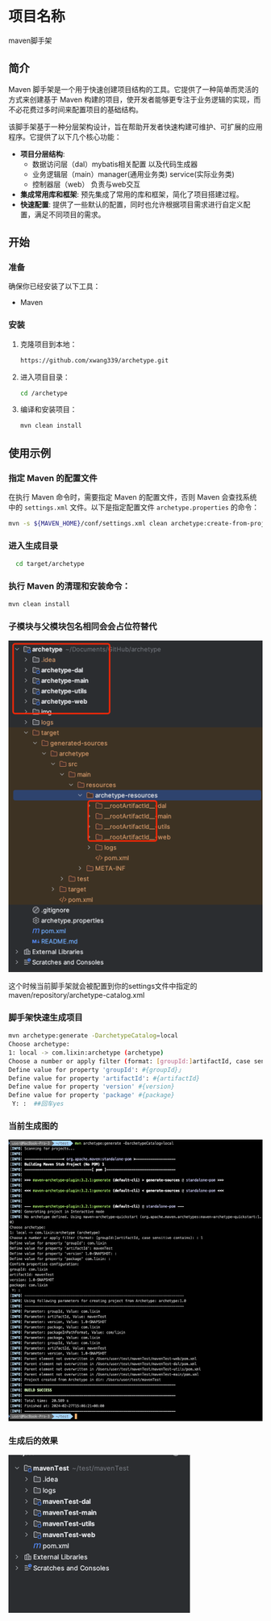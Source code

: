 # 项目名称

maven脚手架


## 简介

Maven 脚手架是一个用于快速创建项目结构的工具。它提供了一种简单而灵活的方式来创建基于 Maven 构建的项目，使开发者能够更专注于业务逻辑的实现，而不必花费过多时间来配置项目的基础结构。

该脚手架基于一种分层架构设计，旨在帮助开发者快速构建可维护、可扩展的应用程序。它提供了以下几个核心功能：

- **项目分层结构**: 
  - 数据访问层（dal）mybatis相关配置 以及代码生成器
  - 业务逻辑层（main）manager(通用业务类) service(实际业务类)
  - 控制器层（web） 负责与web交互
- **集成常用库和框架**: 预先集成了常用的库和框架，简化了项目搭建过程。
- **快速配置**: 提供了一些默认的配置，同时也允许根据项目需求进行自定义配置，满足不同项目的需求。


## 开始

### 准备

确保你已经安装了以下工具：

- Maven

### 安装

1. 克隆项目到本地：

   ```bash
   https://github.com/xwang339/archetype.git
   ```

2. 进入项目目录：

   ```bash
   cd /archetype
   ```

3. 编译和安装项目：

   ```bash
   mvn clean install
   ```


## 使用示例

### 指定 Maven 的配置文件

在执行 Maven 命令时，需要指定 Maven 的配置文件，否则 Maven 会查找系统中的 `settings.xml` 文件。以下是指定配置文件 `archetype.properties` 的命令：

```bash
mvn -s ${MAVEN_HOME}/conf/settings.xml clean archetype:create-from-project -Darchetype.properties=./archetype.properties
```

### 进入生成目录
```bash
  cd target/archetype
```
### 执行 Maven 的清理和安装命令：
```bash
mvn clean install
```

### 子模块与父模块包名相同会会占位符替代
![img.png](./img/img_5.png)

这个时候当前脚手架就会被配置到你的settings文件中指定的maven/repository/archetype-catalog.xml

### 脚手架快速生成项目

```bash
mvn archetype:generate -DarchetypeCatalog=local
Choose archetype:
1: local -> com.lixin:archetype (archetype)
Choose a number or apply filter (format: [groupId:]artifactId, case sensitive contains): : 1 ##选择本地的脚手架如果你生成了多个脚手架他可能会有多个选择
Define value for property 'groupId': #{groupId}」 
Define value for property 'artifactId': #{artifactId} 
Define value for property 'version' #{version}
Define value for property 'package' #{package}
 Y: :  ##回车yes
```

### 当前生成图的
![img_4.png](./img/img_4.png)


### 生成后的效果
![img_3.png](./img/img_3.png)

